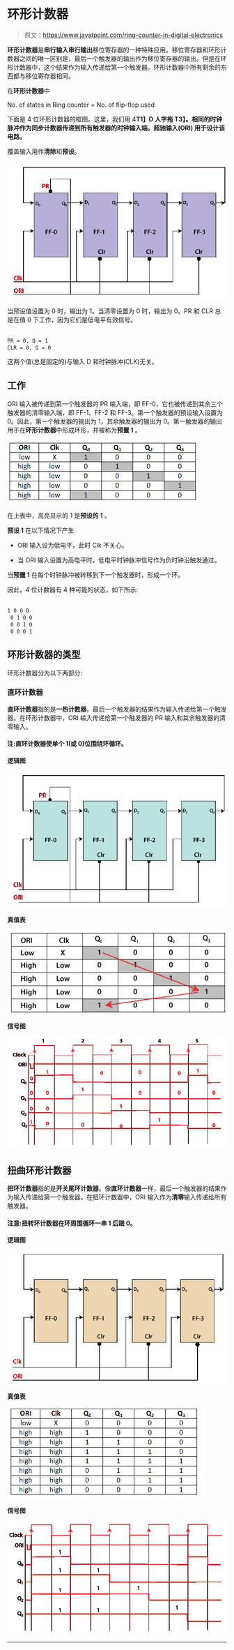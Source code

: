 # 环形计数器

> 原文：<https://www.javatpoint.com/ring-counter-in-digital-electronics>

**环形计数器**是**串行输入串行输出**移位寄存器的一种特殊应用。移位寄存器和环形计数器之间的唯一区别是，最后一个触发器的输出作为移位寄存器的输出。但是在环形计数器中，这个结果作为输入传递给第一个触发器。环形计数器中所有剩余的东西都与移位寄存器相同。

在**环形计数器**中

No. of states in Ring counter = No. of flip-flop used

下面是 4 位环形计数器的框图。这里，我们用 4**T1】D 人字拖 T3】。相同的时钟脉冲作为同步计数器传递到所有触发器的时钟输入端。**超驰输入(ORI)** 用于设计该电路。**

覆盖输入用作**清除**和**预设**。

![Ring Counter](img/1c5498bb70ec242e14dab7dd220bb4ee.png)

当预设值设置为 0 时，输出为 1。当清零设置为 0 时，输出为 0。PR 和 CLR 总是在值 0 下工作，因为它们是低电平有效信号。

```

PR = 0, Q = 1
CLR = 0, Q = 0

```

这两个值(总是固定的)与输入 D 和时钟脉冲(CLK)无关。

## 工作

ORI 输入被传递到第一个触发器的 PR 输入端，即 FF-0，它也被传递到其余三个触发器的清零输入端，即 FF-1、FF-2 和 FF-3。第一个触发器的预设输入设置为 0。因此，第一个触发器的输出为 1，其余触发器的输出为 0。第一触发器的输出用于在**环形计数器**中形成环形，并被称为**预置 1** 。

![Ring Counter](img/96032764ca2b3ac0ceca77eb865fd850.png)

在上表中，高亮显示的 1 是**预设的 1** 。

**预设 1** 在以下情况下产生

*   ORI 输入设为低电平，此时 Clk 不关心。

*   当 ORI 输入设置为高电平时，低电平时钟脉冲信号作为负时钟沿触发通过。

当**预置 1** 在每个时钟脉冲被转移到下一个触发器时，形成一个环。

因此，4 位计数器有 4 种可能的状态，如下所示:

```

1 0 0 0
 0 1 0 0
 0 0 1 0
 0 0 0 1

```

## 环形计数器的类型

环形计数器分为以下两部分:

### 直环计数器

**直环计数器**指的是**一热计数器**。最后一个触发器的结果作为输入传递给第一个触发器。在环形计数器中，ORI 输入传递给第一个触发器的 PR 输入和其余触发器的清零输入。

#### 注:直环计数器使单个 1(或 0)位围绕环循环。

**逻辑图**

![Ring Counter](img/21417be0f7eeb61b40d3d7cd1b182f6a.png)

**真值表**

![Ring Counter](img/37ff3e11bbdbd6a63503f9f1bd15e527.png)

**信号图**

![Ring Counter](img/2783ddd401e418b0b250e1aebde25cfc.png)

## 扭曲环形计数器

**扭环计数器**指的是**开关尾环计数器**。像**直环计数器**一样，最后一个触发器的结果作为输入传递给第一个触发器。在扭环计数器中，ORI 输入作为**清零**输入传递给所有触发器。

#### 注意:扭转环计数器在环周围循环一串 1 后跟 0。

**逻辑图**

![Ring Counter](img/8c65f4dacc48d7ee9d57e2406c92ac6d.png)

**真值表**

![Ring Counter](img/a6fd5bb670f6dbeaa14c47752ae07eb1.png)

**信号图**

![Ring Counter](img/989051bb65c2838431c1b1e2bd1ecd81.png)

* * *